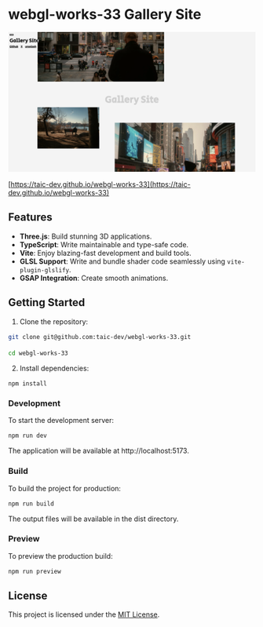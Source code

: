 # webgl-works-33 Gallery Site

<img src="./public/assets/images/screenshot.png" />

[https://taic-dev.github.io/webgl-works-33](https://taic-dev.github.io/webgl-works-33)

## Features

- **Three.js**: Build stunning 3D applications.
- **TypeScript**: Write maintainable and type-safe code.
- **Vite**: Enjoy blazing-fast development and build tools.
- **GLSL Support**: Write and bundle shader code seamlessly using `vite-plugin-glslify`.
- **GSAP Integration**: Create smooth animations.

## Getting Started

1. Clone the repository:
  ```bash
  git clone git@github.com:taic-dev/webgl-works-33.git

  cd webgl-works-33
  ```
2. Install dependencies:
  ```
  npm install
  ```

### Development

To start the development server:
```bash
npm run dev
```
The application will be available at http://localhost:5173.

### Build

To build the project for production:

```bash
npm run build
```
The output files will be available in the dist directory.

### Preview
To preview the production build:
```bash
npm run preview
```

## License
This project is licensed under the [MIT License](./LICENSE).
